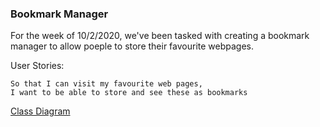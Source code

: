 ### Bookmark Manager ###

For the week of 10/2/2020, we've been tasked with creating a bookmark manager to allow poeple to store their favourite webpages. 

User Stories:
``` As an internet user,
So that I can visit my favourite web pages,
I want to be able to store and see these as bookmarks
```

[Class Diagram](https://imgur.com/HYJbVo1)
